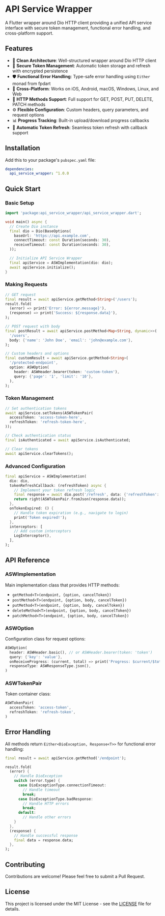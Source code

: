 # API Service Wrapper

A Flutter wrapper around Dio HTTP client providing a unified API service interface with secure token management, functional error handling, and cross-platform support.

## Features

- 🚀 **Clean Architecture**: Well-structured wrapper around Dio HTTP client
- 🔐 **Secure Token Management**: Automatic token storage and refresh with encrypted persistence
- 🛡️ **Functional Error Handling**: Type-safe error handling using `Either` monad from fpdart
- 📱 **Cross-Platform**: Works on iOS, Android, macOS, Windows, Linux, and Web
- 🔄 **HTTP Methods Support**: Full support for GET, POST, PUT, DELETE, PATCH methods
- ⚙️ **Flexible Configuration**: Custom headers, query parameters, and request options
- 📊 **Progress Tracking**: Built-in upload/download progress callbacks
- 🔄 **Automatic Token Refresh**: Seamless token refresh with callback support

## Installation

Add this to your package's `pubspec.yaml` file:

```yaml
dependencies:
  api_service_wrapper: ^1.0.0
```

## Quick Start

### Basic Setup

```dart
import 'package:api_service_wrapper/api_service_wrapper.dart';

void main() async {
  // Create Dio instance
  final dio = Dio(BaseOptions(
    baseUrl: 'https://api.example.com',
    connectTimeout: const Duration(seconds: 30),
    receiveTimeout: const Duration(seconds: 30),
  ));

  // Initialize API Service Wrapper
  final apiService = ASWImplementation(dio: dio);
  await apiService.initialize();
}
```

### Making Requests

```dart
// GET request
final result = await apiService.getMethod<String>('/users');
result.fold(
  (error) => print('Error: ${error.message}'),
  (response) => print('Success: ${response.data}'),
);

// POST request with body
final postResult = await apiService.postMethod<Map<String, dynamic>>(
  '/users',
  body: {'name': 'John Doe', 'email': 'john@example.com'},
);

// Custom headers and options
final customResult = await apiService.getMethod<String>(
  '/protected-endpoint',
  option: ASWOption(
    header: ASWHeader.bearer(token: 'custom-token'),
    query: {'page': '1', 'limit': '10'},
  ),
);
```

### Token Management

```dart
// Set authentication tokens
await apiService.setTokens(ASWTokenPair(
  accessToken: 'access-token-here',
  refreshToken: 'refresh-token-here',
));

// Check authentication status
final isAuthenticated = await apiService.isAuthenticated;

// Clear tokens
await apiService.clearTokens();
```

### Advanced Configuration

```dart
final apiService = ASWImplementation(
  dio: dio,
  tokenRefreshCallback: (refreshToken) async {
    // Implement your token refresh logic
    final response = await dio.post('/refresh', data: {'refreshToken': refreshToken});
    return right(ASWTokenPair.fromJson(response.data));
  },
  onTokenExpired: () {
    // Handle token expiration (e.g., navigate to login)
    print('Token expired!');
  },
  interceptors: [
    // Add custom interceptors
    LogInterceptor(),
  ],
);
```

## API Reference

### ASWImplementation

Main implementation class that provides HTTP methods:

- `getMethod<T>(endpoint, {option, cancelToken})`
- `postMethod<T>(endpoint, {option, body, cancelToken})`
- `putMethod<T>(endpoint, {option, body, cancelToken})`
- `deleteMethod<T>(endpoint, {option, body, cancelToken})`
- `patchMethod<T>(endpoint, {option, body, cancelToken})`

### ASWOption

Configuration class for request options:

```dart
ASWOption(
  header: ASWHeader.basic(), // or ASWHeader.bearer(token: 'token')
  query: {'key': 'value'},
  onReceiveProgress: (current, total) => print('Progress: $current/$total'),
  responseType: ASWResponseType.json(),
)
```

### ASWTokenPair

Token container class:

```dart
ASWTokenPair(
  accessToken: 'access-token',
  refreshToken: 'refresh-token',
)
```

## Error Handling

All methods return `Either<DioException, Response<T>>` for functional error handling:

```dart
final result = await apiService.getMethod('/endpoint');

result.fold(
  (error) {
    // Handle DioException
    switch (error.type) {
      case DioExceptionType.connectionTimeout:
        // Handle timeout
        break;
      case DioExceptionType.badResponse:
        // Handle HTTP errors
        break;
      default:
        // Handle other errors
    }
  },
  (response) {
    // Handle successful response
    final data = response.data;
  },
);
```

## Contributing

Contributions are welcome! Please feel free to submit a Pull Request.

## License

This project is licensed under the MIT License - see the [LICENSE](LICENSE) file for details.
